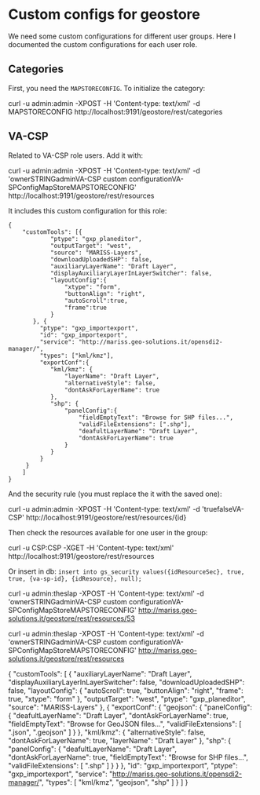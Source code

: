 # Custom configs for geostore

We need some custom configurations for different user groups. Here I documented the custom configurations for each user role.

## Categories

First, you need the `MAPSTORECONFIG`. To initialize the category:

curl -u admin:admin -XPOST -H 'Content-type: text/xml' -d  <Category><name>MAPSTORECONFIG</name></Category> http://localhost:9191/geostore/rest/categories


## VA-CSP

Related to VA-CSP role users. Add it with:

curl -u admin:admin -XPOST -H 'Content-type: text/xml' -d '<Resource><Attributes><attribute><name>owner</name><type>STRING</type><value>admin</value></attribute></Attributes><description>VA-CSP custom configuration</description><metadata></metadata><name>VA-SPConfigMapStore</name><category><name>MAPSTORECONFIG</name></category><store><data><![CDATA[{"customTools":[{"ptype":"gxp_planeditor","outputTarget":"west","source":"MARISS-Layers","downloadUploadedSHP":false,"auxiliaryLayerName":"Draft Layer","displayAuxiliaryLayerInLayerSwitcher":false,"layoutConfig":{"xtype":"form","buttonAlign":"right","autoScroll":true,"frame":true} },{"ptype":"gxp_importexport","id":"gxp_importexport","service":"http://mariss.geo-solutions.it/opensdi2-manager/","types":["kml/kmz"],"exportConf":{"kml/kmz":{"layerName":"Draft Layer","alternativeStyle":false,"dontAskForLayerName":true},"geojson":{"panelConfig":{"fieldEmptyText":"Browse for GeoJSON files...","validFileExtensions": [".json", ".geojson"],"deafultLayerName": "Draft Layer","dontAskForLayerName": true}},"shp":{"panelConfig":{"fieldEmptyText":"Browse for SHP files...","validFileExtensions": [".shp"],"deafultLayerName":"Draft Layer","dontAskForLayerName": true}}}}]}]]></data></store></Resource>' http://localhost:9191/geostore/rest/resources

It includes  this custom configuration for this role: 

```
{
    "customTools": [{
            "ptype": "gxp_planeditor",
            "outputTarget": "west",
            "source": "MARISS-Layers",
            "downloadUploadedSHP": false,
            "auxiliaryLayerName": "Draft Layer",
            "displayAuxiliaryLayerInLayerSwitcher": false,
            "layoutConfig":{
                "xtype": "form",
                "buttonAlign": "right",
                "autoScroll":true,
                "frame":true
            }
       }, {
	     "ptype": "gxp_importexport",
	     "id": "gxp_importexport",
	     "service": "http://mariss.geo-solutions.it/opensdi2-manager/",
	     "types": ["kml/kmz"],
	     "exportConf":{
	        "kml/kmz": {
	            "layerName": "Draft Layer",
	            "alternativeStyle": false,
	            "dontAskForLayerName": true
	        }, 
            "shp": {
                "panelConfig":{
                    "fieldEmptyText": "Browse for SHP files...",
                    "validFileExtensions": [".shp"],
                    "deafultLayerName": "Draft Layer",
                    "dontAskForLayerName": true
                }
            }       
	     }
	 }
    ]
}
```

And the security rule (you must replace the it with the saved one):

curl -u admin:admin -XPOST -H 'Content-type: text/xml' -d '<SecurityRuleList><SecurityRule><canRead>true</canRead><canWrite>false</canWrite><group><name>VA-CSP</name></group></SecurityRule>' http://localhost:9191/geostore/rest/resources/{id}

Then check the resources available for one user in the group:

curl -u CSP:CSP -XGET -H 'Content-type: text/xml' http://localhost:9191/geostore/rest/resources

Or insert in db: `insert into gs_security values({idResourceSec}, true, true, {va-sp-id}, {idResource}, null);`

curl -u admin:theslap -XPOST -H 'Content-type: text/xml' -d '<Resource><Attributes><attribute><name>owner</name><type>STRING</type><value>admin</value></attribute></Attributes><description>VA-CSP custom configuration</description><metadata></metadata><name>VA-SPConfigMapStore</name><category><name>MAPSTORECONFIG</name></category><store><data><![CDATA[{"customTools":[{"ptype":"gxp_planeditor","outputTarget":"west","source":"MARISS-Layers","downloadUploadedSHP":false,"auxiliaryLayerName":"Draft Layer","displayAuxiliaryLayerInLayerSwitcher":false,"layoutConfig":{"xtype":"form","buttonAlign":"right","autoScroll":true,"frame":true} },{"ptype":"gxp_importexport","id":"gxp_importexport","service":"http://mariss.geo-solutions.it/opensdi2-manager/","types":["kml/kmz","geojson","shp"],"exportConf":{"kml/kmz":{"layerName":"Draft Layer","alternativeStyle":false,"dontAskForLayerName":true},"geojson":{"panelConfig":{"fieldEmptyText":"Browse for GeoJSON files...","validFileExtensions": [".json", ".geojson"],"deafultLayerName": "Draft Layer","dontAskForLayerName": true}},"shp":{"panelConfig":{"fieldEmptyText":"Browse for SHP files...","validFileExtensions": [".shp"],"deafultLayerName":"Draft Layer","dontAskForLayerName": true}}}}]}]]></data></store></Resource>' http://mariss.geo-solutions.it/geostore/rest/resources/53




curl -u admin:theslap -XPOST -H 'Content-type: text/xml' -d '<Resource><Attributes><attribute><name>owner</name><type>STRING</type><value>admin</value></attribute></Attributes><description>VA-CSP custom configuration</description><metadata></metadata><name>VA-SPConfigMapStore</name><category><name>MAPSTORECONFIG</name></category><store><data><![CDATA[{"customTools":[{"ptype":"gxp_planeditor","outputTarget":"west","source":"MARISS-Layers","downloadUploadedSHP":false,"auxiliaryLayerName":"Draft Layer","displayAuxiliaryLayerInLayerSwitcher":false,"layoutConfig":{"xtype":"form","buttonAlign":"right","autoScroll":true,"frame":true} },{"ptype":"gxp_importexport","id":"gxp_importexport","service":"http://mariss.geo-solutions.it/opensdi2-manager/","types":["kml/kmz"],"exportConf":{"kml/kmz":{"layerName":"Draft Layer","alternativeStyle":false,"dontAskForLayerName":true},"geojson":{"panelConfig":{"fieldEmptyText":"Browse for GeoJSON files...","validFileExtensions": [".json", ".geojson"],"deafultLayerName": "Draft Layer","dontAskForLayerName": true}},"shp":{"panelConfig":{"fieldEmptyText":"Browse for SHP files...","validFileExtensions": [".shp"],"deafultLayerName":"Draft Layer","dontAskForLayerName": true}}}}]}]]></data></store></Resource>' http://mariss.geo-solutions.it/geostore/rest/resources

{
    "customTools": [
        {
            "auxiliaryLayerName": "Draft Layer", 
            "displayAuxiliaryLayerInLayerSwitcher": false, 
            "downloadUploadedSHP": false, 
            "layoutConfig": {
                "autoScroll": true, 
                "buttonAlign": "right", 
                "frame": true, 
                "xtype": "form"
            }, 
            "outputTarget": "west", 
            "ptype": "gxp_planeditor", 
            "source": "MARISS-Layers"
        }, 
        {
            "exportConf": {
                "geojson": {
                    "panelConfig": {
                        "deafultLayerName": "Draft Layer", 
                        "dontAskForLayerName": true, 
                        "fieldEmptyText": "Browse for GeoJSON files...", 
                        "validFileExtensions": [
                            ".json", 
                            ".geojson"
                        ]
                    }
                }, 
                "kml/kmz": {
                    "alternativeStyle": false, 
                    "dontAskForLayerName": true, 
                    "layerName": "Draft Layer"
                }, 
                "shp": {
                    "panelConfig": {
                        "deafultLayerName": "Draft Layer", 
                        "dontAskForLayerName": true, 
                        "fieldEmptyText": "Browse for SHP files...", 
                        "validFileExtensions": [
                            ".shp"
                        ]
                    }
                }
            }, 
            "id": "gxp_importexport", 
            "ptype": "gxp_importexport", 
            "service": "http://mariss.geo-solutions.it/opensdi2-manager/", 
            "types": [
                "kml/kmz", 
                "geojson", 
                "shp"
            ]
        }
    ]
}